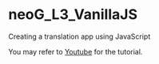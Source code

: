 # neoG_L3_VanillaJS
 Creating a translation app using JavaScript

 You may refer to [Youtube](https://www.youtube.com/watch?v=yLZazznWoAs) for the tutorial.
